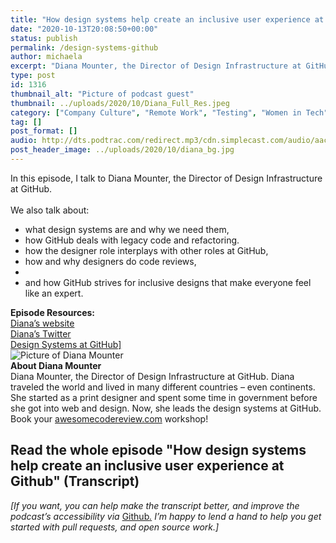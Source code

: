 ```yaml
---
title: "How design systems help create an inclusive user experience at Github"
date: "2020-10-13T20:08:50+00:00"
status: publish
permalink: /design-systems-github
author: michaela
excerpt: "Diana Mounter, the Director of Design Infrastructure at GitHub, tells us about Design Systems and legacy code at Github."
type: post
id: 1316
thumbnail_alt: "Picture of podcast guest"
thumbnail: ../uploads/2020/10/Diana_Full_Res.jpeg
category: ["Company Culture", "Remote Work", "Testing", "Women in Tech"]
tag: []
post_format: []
audio: http://dts.podtrac.com/redirect.mp3/cdn.simplecast.com/audio/aaca909a-e34f-49ae-a86f-f59e4fa807f0/episodes/ffd16e2f-0b97-478b-9ac0-bac75ae61e82/audio/35bae655-7404-44c5-ac0f-827d54a1bed7/default_tc.mp3
post_header_image: ../uploads/2020/10/diana_bg.jpg
---
```


<div class="episode-about">
In this episode, I talk to Diana Mounter, the Director of Design Infrastructure at GitHub.
<br/> <br/>We also talk about:
<ul>
<li> what design systems are and why we need them,</li>
<li> how GitHub deals with legacy code and refactoring.</li>
<li> how the designer role interplays with other roles at GitHub,</li>
<li> how and why designers do code reviews,<li>
<li> and how GitHub strives for inclusive designs that make everyone feel like an expert.</li>
</ul>
</div>
<div class=" episode-links">
<b>Episode Resources:</b><br/>
<a href="https://broccolini.net/">Diana’s website</a><br/>
<a href="https://twitter.com/broccolini">Diana’s Twitter</a><br/>
<a href="https://medium.com/@broccolini/design-systems-at-github-c8e5378d2542">Design Systems at GitHub]</a><br/>
</div>

<div class="row pt-2 align-items-center">
<div class="col-4 guest-picture">
<img src="../uploads/2020/10/Diana_Full_Res.jpeg" alt="Picture of Diana Mounter"/>
</div>
<div class="col-8 guest-about">
<b>About Diana Mounter</b><br/>
Diana Mounter, the Director of Design Infrastructure at GitHub. Diana traveled the world and lived in many different countries – even continents. She started as a print designer and spent some time in government before she got into web and design. Now, she leads the design systems at GitHub.
</div>
</div>

<div class="sponsorship">
Book your <a href="https://www.michaelagreiler.com/workshops">awesomecodereview.com</a> workshop!
</div>


## Read the whole episode "How design systems help create an inclusive user experience at Github" (Transcript)

_\[If you want, you can help make the transcript better, and improve the podcast’s accessibility via_ [Github](https://github.com/mgreiler/se-unlocked/tree/master/Transcripts)_[.](https://github.com/mgreiler/se-unlocked/tree/master/Transcripts) I’m happy to lend a hand to help you get started with pull requests, and open source work.\]_
